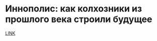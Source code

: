 # Иннополис: как колхозники из прошлого века строили будущее



[LINK](https://varlamov.ru/3010245.html)